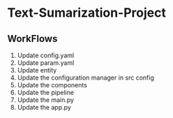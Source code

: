 # Text-Sumarization-Project

## WorkFlows
1. Update config.yaml
2. Update param.yaml
3. Update entity
4. Update the configuration manager in src config
5. Update the components
6. Update the pipeline
7. Update the main.py
8. Update the app.py
